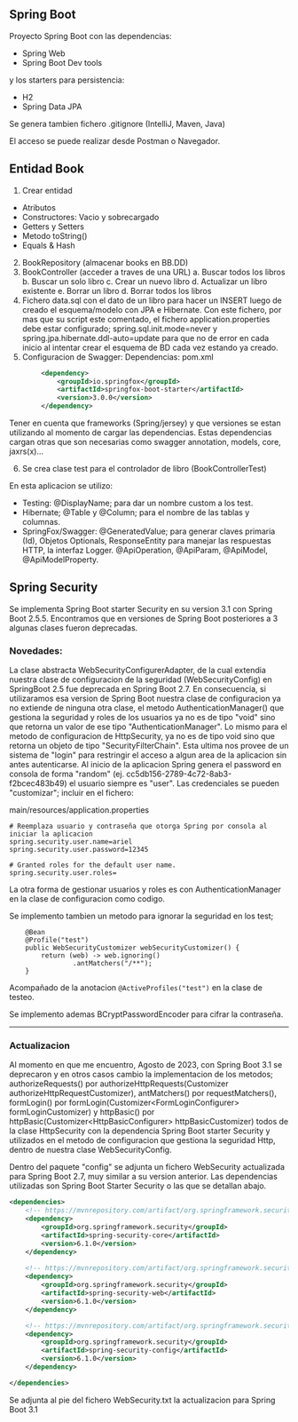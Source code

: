 ## Spring Boot

Proyecto Spring Boot con las dependencias: 
* Spring Web
* Spring Boot Dev tools

y los starters para persistencia:
* H2
* Spring Data JPA

Se genera tambien fichero .gitignore (IntelliJ, Maven, Java)

El acceso se puede realizar desde Postman o Navegador.

## Entidad Book

1. Crear entidad 
* Atributos
* Constructores: Vacio y sobrecargado
* Getters y Setters
* Metodo toString()
* Equals & Hash
2. BookRepository (almacenar books en BB.DD)
3. BookController (acceder a traves de una URL)
   a. Buscar todos los libros
   b. Buscar un solo libro
   c. Crear un  nuevo libro
   d. Actualizar un libro existente
   e. Borrar un libro
   d. Borrar todos los libros
4. Fichero data.sql con el dato de un libro para hacer un INSERT luego de creado el
esquema/modelo con JPA e Hibernate. Con este fichero, por mas que su script este 
comentado, el fichero application.properties debe estar configurado; 
spring.sql.init.mode=never y spring.jpa.hibernate.ddl-auto=update para que no de
error en cada inicio al intentar crear el esquema de BD cada vez estando ya creado.
5. Configuracion de Swagger:
Dependencias:
pom.xml

````xml
        <dependency>
            <groupId>io.springfox</groupId>
            <artifactId>springfox-boot-starter</artifactId>
            <version>3.0.0</version>
        </dependency>
````

Tener en cuenta que frameworks (Spring/jersey) y que versiones se estan utilizando
al momento de cargar las dependencias. Estas dependencias cargan otras que son 
necesarias como swagger annotation, models, core, jaxrs(x)...

6. Se crea clase test para el controlador de libro (BookControllerTest)

En esta aplicacion se utilizo: 
* Testing: @DisplayName; para dar un nombre custom a los test. 
* Hibernate; @Table y @Column; para el nombre de las tablas y columnas.
* SpringFox/Swagger: @GeneratedValue; para generar claves primaria (Id), Objetos
  Optionals, ResponseEntity para manejar las respuestas HTTP, la interfaz Logger.
  @ApiOperation, @ApiParam, @ApiModel, @ApiModelProperty.

## Spring Security
Se implementa Spring Boot starter Security en su version 3.1 con Spring Boot 2.5.5. 
Encontramos que en versiones de Spring Boot posteriores a 3 algunas clases fueron 
deprecadas.

### Novedades:
La clase abstracta WebSecurityConfigurerAdapter, de la cual extendia nuestra clase 
de configuracion de la seguridad (WebSecurityConfig) en SpringBoot 2.5 fue deprecada en 
Spring Boot 2.7. En consecuencia, si utilizaramos esa version de Spring Boot nuestra 
clase de configuracion ya no extiende de ninguna otra clase, el metodo 
AuthenticationManager() que gestiona la seguridad y roles de los usuarios ya no es 
de tipo "void" sino que retorna un valor de ese tipo "AuthenticationManager". 
Lo mismo para el metodo de configuracion de HttpSecurity, ya no es de tipo void sino que
retorna un objeto de tipo "SecurityFilterChain". Esta ultima nos provee de un sistema 
de "login" para restringir el acceso a algun area de la aplicacion sin antes autenticarse.
Al inicio de la aplicacion Spring  genera el password en consola de forma "random"
(ej. cc5db156-2789-4c72-8ab3-f2bcec483b49) el usuario siempre es "user". 
Las credenciales se pueden "customizar"; 
incluir en el fichero:

main/resources/application.properties

```` properties
# Reemplaza usuario y contraseña que otorga Spring por consola al iniciar la aplicacion
spring.security.user.name=ariel
spring.security.user.password=12345

# Granted roles for the default user name.
spring.security.user.roles=
````
La otra forma de gestionar usuarios y roles es con AuthenticationManager en la clase 
de configuracion como codigo.

Se implemento tambien un metodo para ignorar la seguridad en los test;
````
    @Bean
    @Profile("test")
    public WebSecurityCustomizer webSecurityCustomizer() {
        return (web) -> web.ignoring()
                .antMatchers("/**");
    }
````
Acompañado de la anotacion ``@ActiveProfiles("test")`` en la clase de testeo.

Se implemento ademas BCryptPasswordEncoder para cifrar la contraseña.

---
### Actualizacion
Al momento en que me encuentro, Agosto de 2023, con Spring Boot 3.1 se deprecaron y en
otros casos cambio la implementacion de los metodos; authorizeRequests() por 
authorizeHttpRequests(Customizer <AutorizationManagerRequestMatcherRegistry> 
authorizeHttpRequestCustomizer), antMatchers() por requestMatchers(), formLogin() por
formLogin(Customizer<FormLoginConfigurer<HttpSecurity>> formLoginCustomizer) y 
httpBasic() por httpBasic(Customizer<HttpBasicConfigurer<HttpSecurity>> httpBasicCustomizer)
todos de la clase HttpSecurity con la dependencia Spring Boot starter Security y
utilizados en el metodo de configuracion que gestiona la seguridad Http, dentro de
nuestra clase WebSecurityConfig. 

Dentro del paquete "config" se adjunta un fichero WebSecurity actualizada para Spring Boot
2.7, muy similar a su version anterior. Las dependencias utilizadas son Spring Boot Starter
Security o las que se detallan abajo.

````xml
<dependencies>
    <!-- https://mvnrepository.com/artifact/org.springframework.security/spring-security-core -->
    <dependency>
        <groupId>org.springframework.security</groupId>
        <artifactId>spring-security-core</artifactId>
        <version>6.1.0</version>
    </dependency>
    
    <!-- https://mvnrepository.com/artifact/org.springframework.security/spring-security-web -->
    <dependency>
        <groupId>org.springframework.security</groupId>
        <artifactId>spring-security-web</artifactId>
        <version>6.1.0</version>
    </dependency>

    <!-- https://mvnrepository.com/artifact/org.springframework.security/spring-security-config -->
    <dependency>
        <groupId>org.springframework.security</groupId>
        <artifactId>spring-security-config</artifactId>
        <version>6.1.0</version>
    </dependency>

</dependencies>
````

Se adjunta al pie del fichero WebSecurity.txt la actualizacion para Spring Boot 3.1